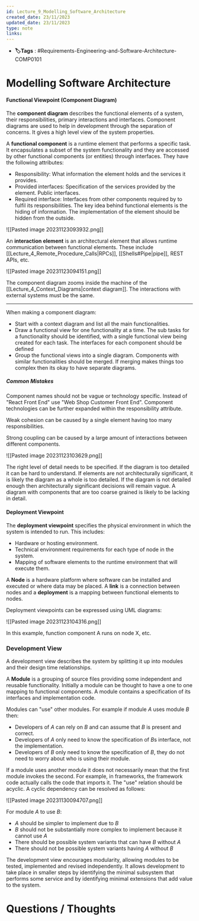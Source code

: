 ```yaml
---
id: Lecture_9_Modelling_Software_Architecture
created_date: 23/11/2023
updated_date: 23/11/2023
type: note
links: 
---
```

* **🏷️Tags** : #Requirements-Engineering-and-Software-Architecture-COMP0101 
# Modelling Software Architecture

#### Functional Viewpoint (Component Diagram)

The **component diagram** describes the functional elements of a system, their responsibilities, primary interactions and interfaces. Component diagrams are used to help in development through the separation of concerns. It gives a high level view of the system properties.

A **functional component** is a runtime element that performs a specific task. It encapsulates a subset of the system functionality and they are accessed by other functional components (or entities) through interfaces. They have the following attributes:
* Responsibility: What information the element holds and the services it provides.
* Provided interfaces: Specification of the services provided by the element. Public interfaces.
* Required interface: Interfaces from other components required by to fulfil its responsibilities.
The key idea behind functional elements is the hiding of information. The implementation of the element should be hidden from the outside.

![[Pasted image 20231123093932.png]]

An **interaction element** is an architectural element that allows runtime communication between functional elements. These include [[Lecture_4_Remote_Procedure_Calls|RPCs]], [[Shells#Pipe|pipe]], REST APIs, etc.

![[Pasted image 20231123094151.png]]

The component diagram zooms inside the machine of the [[Lecture_4_Context_Diagrams|context diagram]]. The interactions with external systems must be the same.

--- 

When making a component diagram:
* Start with a context diagram and list all the main functionalities.
* Draw a functional view for one functionality at a time. The sub tasks for a functionality should be identified, with a single functional view being created for each task. The interfaces for each component should be defined
* Group the functional views into a single diagram. Components with similar functionalities should be merged. If merging makes things too complex then its okay to have separate diagrams.

##### Common Mistakes

Component names should not be vague or technology specific. Instead of "React Front End" use "Web Shop Customer Front End". Component technologies can be further expanded within the responsibility attribute.

Weak cohesion can be caused by a single element having too many responsibilities.

Strong coupling can be caused by a large amount of interactions between different components.

![[Pasted image 20231123103629.png]]

The right level of detail needs to be specified. If the diagram is too detailed it can be hard to understand. If elements are not architecturally significant, it is likely the diagram as a whole is too detailed. If the diagram is not detailed enough then architecturally significant decisions will remain vague. A diagram with components that are too coarse grained is likely to be lacking in detail.

#### Deployment Viewpoint

The **deployment viewpoint** specifies the physical environment in which the system is intended to run. This includes:
* Hardware or hosting environment.
* Technical environment requirements for each type of node in the system.
* Mapping of software elements to the runtime environment that will execute them.

A **Node** is a hardware platform where software can be installed and executed or where data may be placed. A **link** is a connection between nodes and a **deployment** is a mapping between functional elements to nodes.

Deployment viewpoints can be expressed using UML diagrams:

![[Pasted image 20231123104316.png]]

In this example, function component A runs on node X, etc.

### Development View

A development view describes the system by splitting it up into modules and their design time relationships.

A **Module** is a grouping of source files providing some independent and reusable functionality. Initially a module can be thought to have a one to one mapping to functional components. A module contains a specification of its interfaces and implementation code.

Modules can "use" other modules. For example if module $A$ uses module $B$ then:
* Developers of $A$ can rely on $B$ and can assume that $B$ is present and correct.
* Developers of $A$ only need to know the specification of $B$s interface, not the implementation.
* Developers of $B$ only need to know the specification of $B$, they do not need to worry about who is using their module.

If a module uses another module it does not necessarily mean that the first module invokes the second. For example, in frameworks, the framework code actually calls the code that imports it. The "use" relation should be acyclic. A cyclic dependency can be resolved as follows:

![[Pasted image 20231130094707.png]]

For module $A$ to use $B$:
* $A$ should be simpler to implement due to $B$
* $B$ should not be substantially more complex to implement because it cannot use $A$
* There should be possible system variants that can have $B$ without $A$
* There should not be possible system variants having $A$ without $B$

The development view encourages modularity, allowing modules to be tested, implemented and revised independently. It allows development to take place in smaller steps by identifying the minimal subsystem that performs some service and by identifying minimal extensions that add value to the system. 
# Questions / Thoughts